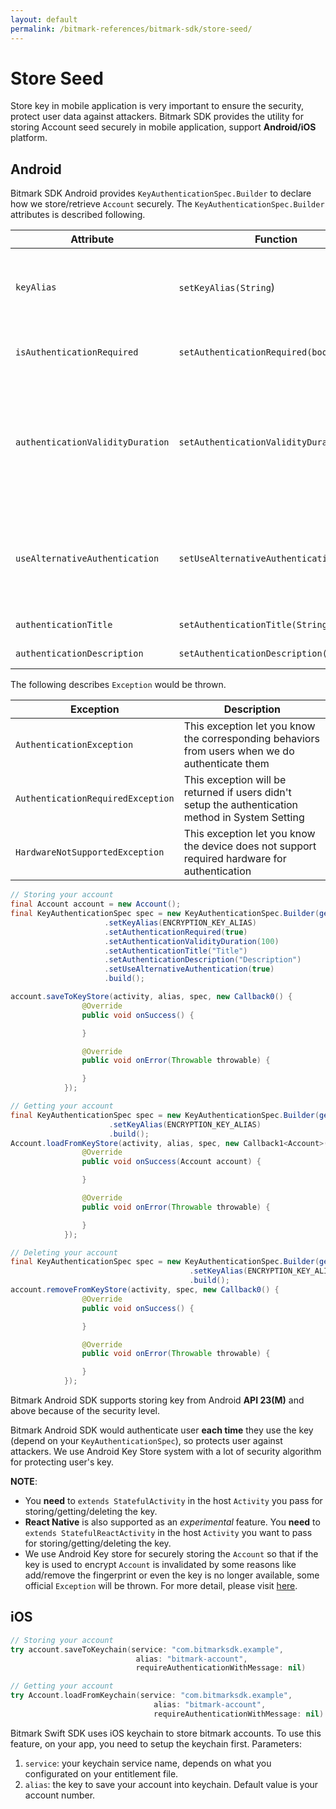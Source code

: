 ```yaml
---
layout: default
permalink: /bitmark-references/bitmark-sdk/store-seed/
---
```


# Store Seed

Store key in mobile application is very important to ensure the security, protect user data against attackers. Bitmark SDK provides the utility for storing Account seed securely in mobile application, support **Android/iOS** platform.

## Android

Bitmark SDK Android provides `KeyAuthenticationSpec.Builder` to declare how we store/retrieve `Account` securely. The `KeyAuthenticationSpec.Builder` attributes is described following.

| Attribute | Function | Description |
| --------- | ----------- | ----------- |
| `keyAlias` | `setKeyAlias(String`) | The alias represents for the account. Each time you store `Account`, you should use different alias even in the same `Account`
| `isAuthenticationRequired` | `setAuthenticationRequired(boolean)` | Need the authentication each time store/retrieve the `Account` |
| `authenticationValidityDuration` | `setAuthenticationValidityDuration(int)` | The time frame in second that the `Account` using does not need to be authenticated each time you use it. In this mode, the authentication method is always **PIN/Password/Pattern** |
| `useAlternativeAuthentication` | `setUseAlternativeAuthentication` | Using the **PIN/Password/Pattern** as an alternative authentication method in case the device does not support biometric authentication |
| `authenticationTitle` | `setAuthenticationTitle(String)` | The title for the authentication dialog |
| `authenticationDescription` | `setAuthenticationDescription(String)` | The description for the authentication dialog |

The following describes `Exception` would be thrown.

| Exception | Description |
| --------- | ----------- |
| `AuthenticationException` | This exception let you know the corresponding behaviors from users when we do authenticate them |
| `AuthenticationRequiredException` | This exception will be returned if users didn't setup the authentication method in System Setting |
| `HardwareNotSupportedException` | This exception let you know the device does not support required hardware for authentication |

```java
// Storing your account
final Account account = new Account();
final KeyAuthenticationSpec spec = new KeyAuthenticationSpec.Builder(getApplicationContext())
                     .setKeyAlias(ENCRYPTION_KEY_ALIAS)
                     .setAuthenticationRequired(true)
                     .setAuthenticationValidityDuration(100)
                     .setAuthenticationTitle("Title")
                     .setAuthenticationDescription("Description")
                     .setUseAlternativeAuthentication(true)
                     .build();

account.saveToKeyStore(activity, alias, spec, new Callback0() {
                @Override
                public void onSuccess() {

                }

                @Override
                public void onError(Throwable throwable) {

                }
            });

// Getting your account
final KeyAuthenticationSpec spec = new KeyAuthenticationSpec.Builder(getApplicationContext())
                      .setKeyAlias(ENCRYPTION_KEY_ALIAS)
                      .build();
Account.loadFromKeyStore(activity, alias, spec, new Callback1<Account>() {
                @Override
                public void onSuccess(Account account) {

                }

                @Override
                public void onError(Throwable throwable) {

                }
            });

// Deleting your account
final KeyAuthenticationSpec spec = new KeyAuthenticationSpec.Builder(getApplicationContext())
                                        .setKeyAlias(ENCRYPTION_KEY_ALIAS)
                                        .build();
account.removeFromKeyStore(activity, spec, new Callback0() {
                @Override
                public void onSuccess() {

                }

                @Override
                public void onError(Throwable throwable) {

                }
            });

```

Bitmark Android SDK supports storing key from Android **API 23(M)** and above because of the security level.

Bitmark Android SDK would authenticate user **each time** they use the key (depend on your `KeyAuthenticationSpec`), so protects user against attackers. We use Android Key Store system with a lot of security algorithm for protecting user's key.

**NOTE**:

- You **need** to `extends StatefulActivity` in the host `Activity` you pass for storing/getting/deleting the key.
- **React Native** is also supported as an *experimental* feature. You **need** to `extends StatefulReactActivity` in the host `Activity` you want to pass for storing/getting/deleting the key.
- We use Android Key store for securely storing the `Account` so that if the key is used to encrypt `Account` is invalidated by some reasons like add/remove the fingerprint or even the key is no longer available, some official `Exception` will be thrown. For more detail, please visit [here](https://developer.android.com/training/articles/keystore).

## iOS

```swift
// Storing your account
try account.saveToKeychain(service: "com.bitmarksdk.example",
                            alias: "bitmark-account",
                            requireAuthenticationWithMessage: nil)

// Getting your account
try Account.loadFromKeychain(service: "com.bitmarksdk.example",
                                alias: "bitmark-account",
                                requireAuthenticationWithMessage: nil)
```

Bitmark Swift SDK uses iOS keychain to store bitmark accounts. To use this feature, on your app, you need to setup the keychain first.
Parameters:
1. `service`: your keychain service name, depends on what you configurated on your entitlement file.
2. `alias`: the key to save your account into keychain. Default value is your account number.
